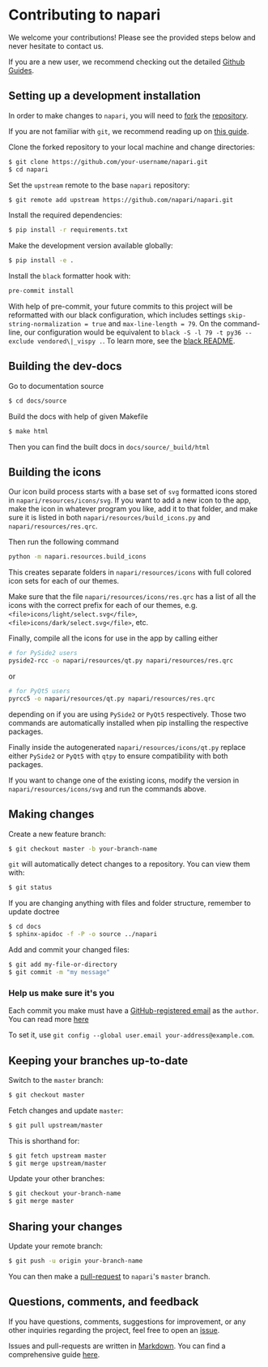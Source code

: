 # Contributing to napari

We welcome your contributions! Please see the provided steps below and never hesitate to contact us.

If you are a new user, we recommend checking out the detailed [Github Guides](https://guides.github.com).

## Setting up a development installation

In order to make changes to `napari`, you will need to [fork](https://guides.github.com/activities/forking/#fork) the
[repository](https://github.com/napari/napari).

If you are not familiar with `git`, we recommend reading up on [this guide](https://guides.github.com/introduction/git-handbook/#basic-git).

Clone the forked repository to your local machine and change directories:
```sh
$ git clone https://github.com/your-username/napari.git
$ cd napari
```

Set the `upstream` remote to the base `napari` repository:
```sh
$ git remote add upstream https://github.com/napari/napari.git
```

Install the required dependencies:
```sh
$ pip install -r requirements.txt
```

Make the development version available globally:
```sh
$ pip install -e .
```

Install the `black` formatter hook with:
```sh
pre-commit install
```

With help of pre-commit, your future commits to this project will be reformatted with our black configuration,
which includes settings `skip-string-normalization = true` and `max-line-length = 79`.
On the command-line, our configuration would be equivalent to `black -S -l 79 -t py36 --exclude vendored\|_vispy .`.
To learn more, see the [black README](https://github.com/python/black).

## Building the dev-docs

Go to documentation source
```sh
$ cd docs/source
```

Build the docs with help of given Makefile
```sh
$ make html
```

Then you can find the built docs in `docs/source/_build/html`

## Building the icons

Our icon build process starts with a base set of `svg` formatted icons stored in `napari/resources/icons/svg`. If you want to add a new icon to the app, make the icon in whatever program you like, add it to that folder, and make sure it is listed in both `napari/resources/build_icons.py` and `napari/resources/res.qrc`.

Then run the following command

```sh
python -m napari.resources.build_icons
```

This creates separate folders in `napari/resources/icons` with full colored icon sets for each of our themes.

Make sure that the file `napari/resources/icons/res.qrc` has a list of all the icons with the correct prefix for each of our themes, e.g. `<file>icons/light/select.svg</file>`, `<file>icons/dark/select.svg</file>`, etc.

Finally, compile all the icons for use in the app by calling either

```sh
# for PySide2 users
pyside2-rcc -o napari/resources/qt.py napari/resources/res.qrc
```

or

```sh
# for PyQt5 users
pyrcc5 -o napari/resources/qt.py napari/resources/res.qrc
```

depending on if you are using `PySide2` or `PyQt5` respectively. Those two commands are automatically installed when
pip installing the respective packages.

Finally inside the autogenerated `napari/resources/icons/qt.py` replace either `PySide2` or `PyQt5` with `qtpy` to ensure compatibility with both packages.

If you want to change one of the existing icons, modify the version in `napari/resources/icons/svg` and run the commands above.

## Making changes

Create a new feature branch:
```sh
$ git checkout master -b your-branch-name
```

`git` will automatically detect changes to a repository.
You can view them with:
```sh
$ git status
```

If you are changing anything with files and folder structure,
remember to update doctree
```sh
$ cd docs
$ sphinx-apidoc -f -P -o source ../napari
```

Add and commit your changed files:
```sh
$ git add my-file-or-directory
$ git commit -m "my message"
```

### Help us make sure it's you

Each commit you make must have a [GitHub-registered email](https://github.com/settings/emails)
as the `author`. You can read more [here](https://help.github.com/articles/about-commit-email-addresses/)

To set it, use `git config --global user.email your-address@example.com`.

## Keeping your branches up-to-date

Switch to the `master` branch:
```sh
$ git checkout master
```

Fetch changes and update `master`:
```sh
$ git pull upstream/master
```

This is shorthand for:
```sh
$ git fetch upstream master
$ git merge upstream/master
```

Update your other branches:
```sh
$ git checkout your-branch-name
$ git merge master
```

## Sharing your changes

Update your remote branch:
```sh
$ git push -u origin your-branch-name
```

You can then make a [pull-request](https://guides.github.com/activities/forking/#making-a-pull-request) to `napari`'s `master` branch.

## Questions, comments, and feedback

If you have questions, comments, suggestions for improvement, or any other inquiries
regarding the project, feel free to open an [issue](https://github.com/napari/napari/issues).

Issues and pull-requests are written in [Markdown](https://guides.github.com/features/mastering-markdown/#what). You can find a comprehensive guide [here](https://guides.github.com/features/mastering-markdown/#syntax).
